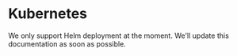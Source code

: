 # Kubernetes

We only support Helm deployment at the moment. We'll update this documentation as soon as possible.
